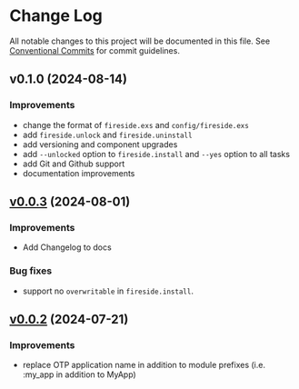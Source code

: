 # Change Log

All notable changes to this project will be documented in this file.
See [Conventional Commits](Https://conventionalcommits.org) for commit guidelines.

<!-- changelog -->

## v0.1.0 (2024-08-14)

### Improvements

- change the format of `fireside.exs` and `config/fireside.exs`
- add `fireside.unlock` and `fireside.uninstall`
- add versioning and component upgrades
- add `--unlocked` option to `fireside.install` and `--yes` option to all tasks
- add Git and Github support
- documentation improvements

## [v0.0.3](https://github.com/ash-project/igniter/compare/v0.0.1...v0.0.2) (2024-08-01)

### Improvements

- Add Changelog to docs

### Bug fixes

- support no `overwritable` in `fireside.install`.

## [v0.0.2](https://github.com/ash-project/igniter/compare/v0.0.1...v0.0.2) (2024-07-21)

### Improvements

- replace OTP application name in addition to module prefixes
  (i.e. :my_app in addition to MyApp)
